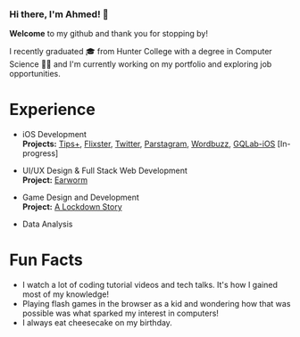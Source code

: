 ### Hi there, I'm Ahmed! 👋

**Welcome** to my github and thank you for stopping by!

I recently graduated 🎓 from Hunter College with a degree in Computer Science 👨‍💻 and I'm currently working on my portfolio and exploring job opportunities.

# Experience
- iOS Development  
**Projects:** [Tips+](https://github.com/ahmdaa/tips), [Flixster](https://github.com/ahmdaa/flix), [Twitter](https://github.com/ahmdaa/twitter), [Parstagram](https://github.com/ahmdaa/parstagram), [Wordbuzz](https://github.com/codepath-ios-team/Wordbuzz), [GQLab-iOS](https://github.com/ahmdaa/GQLab-iOS) [In-progress]  

- UI/UX Design & Full Stack Web Development  
**Project:** [Earworm](https://github.com/emirahajj/earworm_)

- Game Design and Development  
**Project:** [A Lockdown Story](https://github.com/ahmdaa/a-lockdown-story)

- Data Analysis

# Fun Facts
- I watch a lot of coding tutorial videos and tech talks. It's how I gained most of my knowledge!
- Playing flash games in the browser as a kid and wondering how that was possible was what sparked my interest in computers!
- I always eat cheesecake on my birthday.
